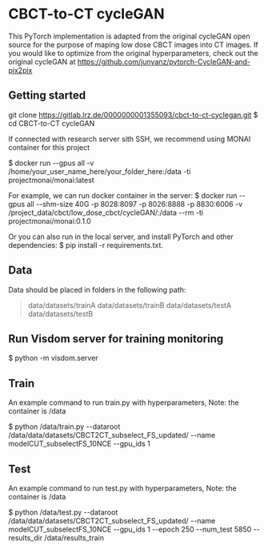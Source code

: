 # CBCT-to-CT cycleGAN

This PyTorch implementation is adapted from the original cycleGAN open source for the purpose of maping low dose CBCT images into CT images. If you would like to optimize from the original hyperparameters, check out the original cycleGAN at https://github.com/junyanz/pytorch-CycleGAN-and-pix2pix

## Getting started

git clone https://gitlab.lrz.de/0000000001355093/cbct-to-ct-cyclegan.git
$ cd CBCT-to-CT cycleGAN

If connected with research server sith SSH, we recommend using MONAI container for this project

$ docker run --gpus all -v /home/your_user_name_here/your_folder_here:/data -ti projectmonai/monai:latest

For example, we can run docker container in the server:
$ docker run --gpus all --shm-size 40G -p 8028:8097 -p 8026:8888 -p 8830:6006 -v /project_data/cbct/low_dose_cbct/cycleGAN/:/data --rm -ti projectmonai/monai:0.1.0

Or you can also run in the local server, and install PyTorch and other dependencies: 
$ pip install -r requirements.txt.

## Data
Data should be placed in folders in the following path:
> data/datasets/trainA
> data/datasets/trainB
> data/datasets/testA
> data/datasets/testB


## Run Visdom server for training monitoring
$ python -m visdom.server

## Train
An example command to run train.py with hyperparameters, 
Note: the container is /data

$ python /data/train.py --dataroot /data/data/datasets/CBCT2CT_subselect_FS_updated/ --name modelCUT_subselectFS_10NCE --gpu_ids 1 

## Test
An example command to run test.py with hyperparameters, 
Note: the container is /data

$ python /data/test.py --dataroot /data/data/datasets/CBCT2CT_subselect_FS_updated/ --name modelCUT_subselectFS_10NCE --gpu_ids 1 --epoch 250 --num_test 5850 --results_dir /data/results_train





